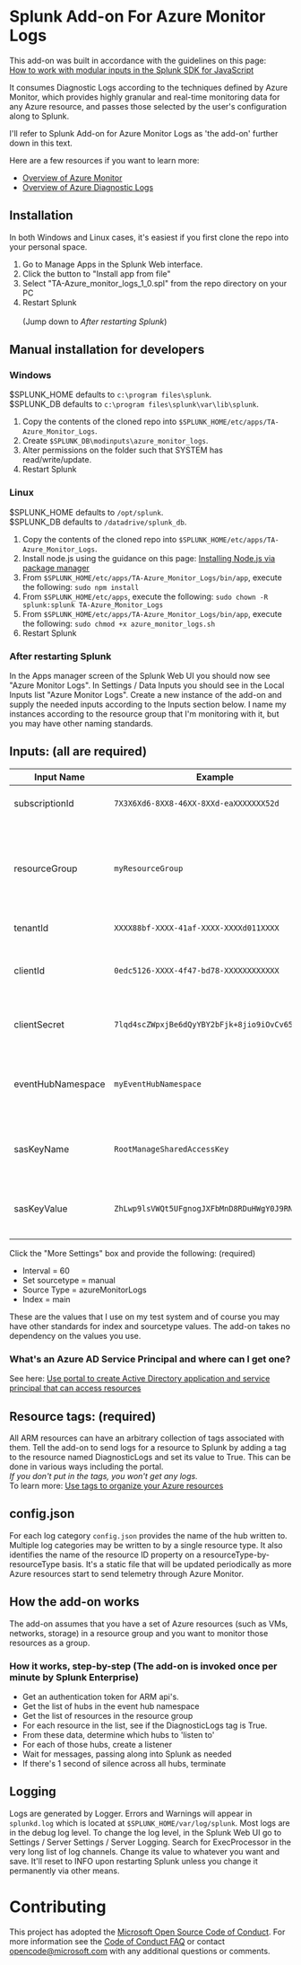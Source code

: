 # Splunk Add-on For Azure Monitor Logs

This add-on was built in accordance with the guidelines on this page:<br/>
[How to work with modular inputs in the Splunk SDK for JavaScript](http://dev.splunk.com/view/javascript-sdk/SP-CAAAEXM)

It consumes Diagnostic Logs according to the techniques defined by Azure Monitor, which provides highly granular and real-time monitoring data for any Azure resource, and passes those selected by the user's configuration along to Splunk.

I'll refer to Splunk Add-on for Azure Monitor Logs as 'the add-on' further down in this text.

Here are a few resources if you want to learn more:<br/>
* [Overview of Azure Monitor](https://docs.microsoft.com/en-us/azure/monitoring-and-diagnostics/monitoring-overview)
* [Overview of Azure Diagnostic Logs](https://docs.microsoft.com/en-us/azure/monitoring-and-diagnostics/monitoring-overview-of-diagnostic-logs)

## Installation
In both Windows and Linux cases, it's easiest if you first clone the repo into your personal space.

1. Go to Manage Apps in the Splunk Web interface.
2. Click the button to "Install app from file"
3. Select "TA-Azure_monitor_logs_1_0.spl" from the repo directory on your PC
4. Restart Splunk <br/><br/>
(Jump down to _After restarting Splunk_)

## Manual installation for developers

### Windows
$SPLUNK_HOME defaults to `c:\program files\splunk`. <br/>
$SPLUNK_DB defaults to `c:\program files\splunk\var\lib\splunk`.

1. Copy the contents of the cloned repo into `$SPLUNK_HOME/etc/apps/TA-Azure_Monitor_Logs`.
2. Create `$SPLUNK_DB\modinputs\azure_monitor_logs`. 
3. Alter permissions on the folder such that SYSTEM has read/write/update.
4. Restart Splunk

### Linux
$SPLUNK_HOME defaults to `/opt/splunk`. <br/>
$SPLUNK_DB defaults to `/datadrive/splunk_db`.

1. Copy the contents of the cloned repo into `$SPLUNK_HOME/etc/apps/TA-Azure_Monitor_Logs`. 
2. Install node.js using the guidance on this page: [Installing Node.js via package manager](https://nodejs.org/en/download/package-manager/)
3. From `$SPLUNK_HOME/etc/apps/TA-Azure_Monitor_Logs/bin/app`, execute the following: `sudo npm install`
4. From `$SPLUNK_HOME/etc/apps`, execute the following:
`sudo chown -R splunk:splunk TA-Azure_Monitor_Logs`
5. From `$SPLUNK_HOME/etc/apps/TA-Azure_Monitor_Logs/bin/app`, execute the following: `sudo chmod +x azure_monitor_logs.sh`
6. Restart Splunk

### After restarting Splunk
In the Apps manager screen of the Splunk Web UI you should now see "Azure Monitor Logs". In Settings / Data Inputs you should see in the Local Inputs list "Azure Monitor Logs". Create a new instance of the add-on and supply the needed inputs according to the Inputs section below. I name my instances according to the resource group that I'm monitoring with it, but you may have other naming standards.

## Inputs: (all are required)

| Input Name | Example | Notes |
|------------|---------|-------|
| subscriptionId | `7X3X6Xd6-8XX8-46XX-8XXd-eaXXXXXXX52d` | your azure subscription id |
| resourceGroup | `myResourceGroup` | the resource group containing resources that you want logs from |
| tenantId | `XXXX88bf-XXXX-41af-XXXX-XXXXd011XXXX` | your Azure AD tenant id |
| clientId | `0edc5126-XXXX-4f47-bd78-XXXXXXXXXXXX` | your Service Principal Application ID |
| clientSecret | `7lqd4scZWpxjBe6dQyYBY2bFjk+8jio9iOvCv65gf9w=` | your Service Principal password |
| eventHubNamespace | `myEventHubNamespace` | the namespace of the event hub receiving logs |
| sasKeyName | `RootManageSharedAccessKey` | the SAS key associated with your event hub namespace |
| sasKeyValue | `ZhLwp9lsVWQt5UFgnogJXFbMnD8RDuHWgY0J9RN1ctE=` | the SAS password associated with that SAS key |

Click the "More Settings" box and provide the following: (required)
* Interval = 60
* Set sourcetype = manual
* Source Type = azureMonitorLogs
* Index = main

These are the values that I use on my test system and of course you may have other standards for index and sourcetype values. The add-on takes no dependency on the values you use.

### What's an Azure AD Service Principal and where can I get one?
See here: [Use portal to create Active Directory application and service principal that can access resources](https://docs.microsoft.com/en-us/azure/azure-resource-manager/resource-group-create-service-principal-portal)

## Resource tags: (required)

All ARM resources can have an arbitrary collection of tags associated with them. Tell the add-on to send logs for a resource to Splunk by adding a tag to the resource named DiagnosticLogs and set its value to True. This can be done in various ways including the portal.<br/>
*If you don't put in the tags, you won't get any logs.*<br/>
To learn more: [Use tags to organize your Azure resources](https://docs.microsoft.com/en-us/azure/azure-resource-manager/resource-group-using-tags)

## config.json
For each log category `config.json` provides the name of the hub written to. Multiple log categories may be written to by a single resource type. It also identifies the name of the resource ID property on a resourceType-by-resourceType basis. It's a static file that will be updated periodically as more Azure resources start to send telemetry through Azure Monitor.

## How the add-on works
The add-on assumes that you have a set of Azure resources (such as VMs, networks, storage) in a resource group and you want to monitor those resources as a group.<br/>

### How it works, step-by-step (The add-on is invoked once per minute by Splunk Enterprise)
* Get an authentication token for ARM api's.
* Get the list of hubs in the event hub namespace
* Get the list of resources in the resource group
* For each resource in the list, see if the DiagnosticLogs tag is True.
* From these data, determine which hubs to 'listen to'
* For each of those hubs, create a listener
* Wait for messages, passing along into Splunk as needed
* If there's 1 second of silence across all hubs, terminate

## Logging

Logs are generated by Logger. Errors and Warnings will appear in `splunkd.log` which is located at `$SPLUNK_HOME/var/log/splunk`. Most logs are in the debug log level. To change the log level, in the Splunk Web UI go to Settings / Server Settings / Server Logging. Search for ExecProcessor in the very long list of log channels. Change its value to whatever you want and save. It'll reset to INFO upon restarting Splunk unless you change it permanently via other means.

# Contributing

This project has adopted the [Microsoft Open Source Code of Conduct](https://opensource.microsoft.com/codeofconduct/). For more information see the [Code of Conduct FAQ](https://opensource.microsoft.com/codeofconduct/faq/) or contact [opencode@microsoft.com](mailto:opencode@microsoft.com) with any additional questions or comments.
